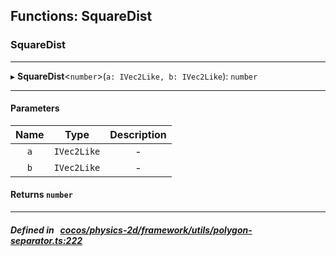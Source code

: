 ## Functions: SquareDist

### SquareDist


___
▸ **SquareDist**<`number`\>(`a: IVec2Like, b: IVec2Like`): `number`
___


#### Parameters

| Name | Type | Description |
| :------: | :------: | :------: |
| `a` | `IVec2Like` | - |
| `b` | `IVec2Like` | - |

#### Returns `number` 
___


##### Defined in &nbsp;   [cocos/physics-2d/framework/utils/polygon-separator.ts:222](https://github.com/cocos-creator/engine/blob/c7bf6b8a9/cocos/physics-2d/framework/utils/polygon-separator.ts#L222)&nbsp;
